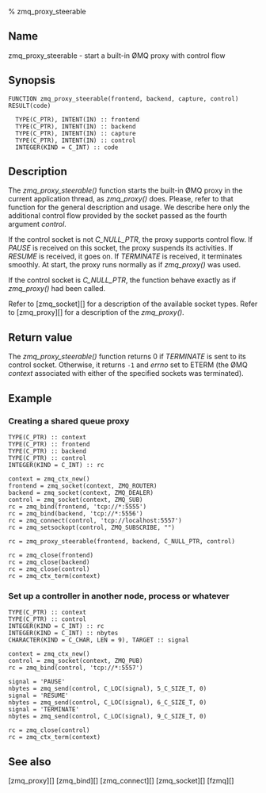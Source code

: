 % zmq_proxy_steerable


Name
----

zmq_proxy_steerable - start a built-in ØMQ proxy with control flow


Synopsis
--------

~~~{.synopsis}
FUNCTION zmq_proxy_steerable(frontend, backend, capture, control) RESULT(code)

  TYPE(C_PTR), INTENT(IN) :: frontend
  TYPE(C_PTR), INTENT(IN) :: backend
  TYPE(C_PTR), INTENT(IN) :: capture
  TYPE(C_PTR), INTENT(IN) :: control
  INTEGER(KIND = C_INT) :: code
~~~


Description
-----------

The *zmq_proxy_steerable()* function starts the built-in ØMQ proxy in the
current application thread, as *zmq_proxy()* does.  Please, refer to that
function for the general description and usage.  We describe here only the
additional control flow provided by the socket passed as the fourth argument
_control_.

If the control socket is not *C_NULL_PTR*, the proxy supports control flow.  If
*PAUSE* is received on this socket, the proxy suspends its activities. If
*RESUME* is received, it goes on. If *TERMINATE* is received, it terminates
smoothly.  At start, the proxy runs normally as if *zmq_proxy()* was used.

If the control socket is *C_NULL_PTR*, the function behave exactly as if
*zmq_proxy()* had been called.

Refer to [zmq_socket][] for a description of the available socket types.  Refer
to [zmq_proxy][] for a description of the *zmq_proxy()*.


Return value
------------

The *zmq_proxy_steerable()* function returns 0 if _TERMINATE_ is sent to its
control socket. Otherwise, it returns `-1` and _errno_ set to ETERM (the
ØMQ _context_ associated with either of the specified sockets was terminated).


Example
-------

### Creating a shared queue proxy

~~~{.example}
TYPE(C_PTR) :: context
TYPE(C_PTR) :: frontend
TYPE(C_PTR) :: backend
TYPE(C_PTR) :: control
INTEGER(KIND = C_INT) :: rc

context = zmq_ctx_new()
frontend = zmq_socket(context, ZMQ_ROUTER)
backend = zmq_socket(context, ZMQ_DEALER)
control = zmq_socket(context, ZMQ_SUB)
rc = zmq_bind(frontend, 'tcp://*:5555')
rc = zmq_bind(backend, 'tcp://*:5556')
rc = zmq_connect(control, 'tcp://localhost:5557')
rc = zmq_setsockopt(control, ZMQ_SUBSCRIBE, "")

rc = zmq_proxy_steerable(frontend, backend, C_NULL_PTR, control)

rc = zmq_close(frontend)
rc = zmq_close(backend)
rc = zmq_close(control)
rc = zmq_ctx_term(context)
~~~

### Set up a controller in another node, process or whatever

~~~{.example}
TYPE(C_PTR) :: context
TYPE(C_PTR) :: control
INTEGER(KIND = C_INT) :: rc
INTEGER(KIND = C_INT) :: nbytes
CHARACTER(KIND = C_CHAR, LEN = 9), TARGET :: signal

context = zmq_ctx_new()
control = zmq_socket(context, ZMQ_PUB)
rc = zmq_bind(control, 'tcp://*:5557')

signal = 'PAUSE'
nbytes = zmq_send(control, C_LOC(signal), 5_C_SIZE_T, 0)
signal = 'RESUME'
nbytes = zmq_send(control, C_LOC(signal), 6_C_SIZE_T, 0)
signal = 'TERMINATE'
nbytes = zmq_send(control, C_LOC(signal), 9_C_SIZE_T, 0)

rc = zmq_close(control)
rc = zmq_ctx_term(context)
~~~


See also
--------

[zmq_proxy][]
[zmq_bind][]
[zmq_connect][]
[zmq_socket][]
[fzmq][]
